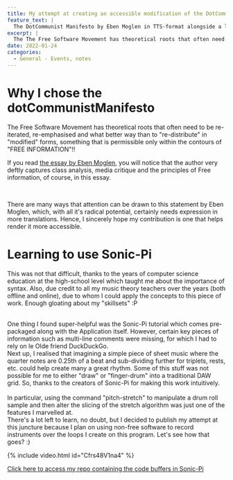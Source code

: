 ```yaml
---
title: My attempt at creating an accessible modification of the DotCommunist Manifesto
feature_text: |
  The DotCommunist Manifesto by Eben Moglen in TTS-format alongside a live-coded audio
excerpt: |
  The The Free Software Movement has theoretical roots that often need to be re-iterated, re-emphasised and what better way than to "re-distribute" in "modified" forms, something that is permissible only within the contours of "FREE INFORMATION"!!
date: 2022-01-24
categories:
  - General - Events, notes
---
```


<h1> Why I chose the dotCommunistManifesto </h1>

<p>
The Free Software Movement has theoretical roots that often need to be re-iterated, re-emphasised and what better way than to "re-distribute" in "modified" forms, something that is permissible only within the contours of "FREE INFORMATION"!!

<br>

If you read <a href = "http://moglen.law.columbia.edu/publications/dcm.html"> the essay by Eben Moglen,</a> you will notice that the author very deftly captures class analysis, media critique and the principles of Free information, of course, in this essay. 

<br>

There are many ways that attention can be drawn to this statement by Eben Moglen, which, with all it's radical potential, certainly needs expression in more translations. Hence, I sincerely hope my contribution is one that helps render it more accessible. 
      

<h1>Learning to use Sonic-Pi</h1>
    
<p>
This was not that difficult, thanks to the years of computer science education at the high-school level which taught me about the importance of syntax. Also, due credit to all my music theory teachers over the years (both offline and online),
due to whom I could apply the concepts to this piece of work. Enough gloating about my "skillsets" :P </p>
<br>
One thing I found super-helpful was the Sonic-Pi tutorial which comes pre-packaged along with the Application itself. However, certain key pieces of information such as multi-line comments were missing, for which I had to rely on le Olde friend DuckDuckGo.
<br>
Next up, I realised that imagining a simple piece of sheet music where the quarter notes are 0.25th of a beat and sub-dividing further for triplets, rests, etc. could help create many a great rhythm. Some of this stuff was not possible for me to either "draw" or "finger-drum" into a traditional DAW grid. So, thanks to the creators of Sonic-Pi for making this work intuitively.
<br>
<br> 
In particular, using the command "pitch-stretch" to manipulate a drum roll sample and then alter the slicing of the stretch algorithm was just one of the features I marvelled at.
<br>
There's a lot left to learn, no doubt, but I decided to publish my attempt at this juncture because I plan on using non-free software to record instruments over the loops I create on this program. Let's see how that goes? :)
</p>


<!-- more -->

{% include video.html id="Cfrs48V1na4" %}

[Click here to access my repo containing the code buffers in Sonic-Pi](https://github.com/sankalpsrv/dcmanifesto-sonicpi)

